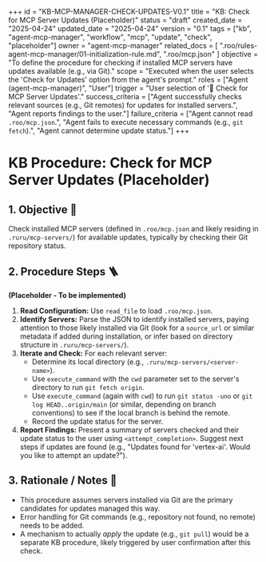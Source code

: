 +++
id = "KB-MCP-MANAGER-CHECK-UPDATES-V0.1"
title = "KB: Check for MCP Server Updates (Placeholder)"
status = "draft"
created_date = "2025-04-24"
updated_date = "2025-04-24"
version = "0.1"
tags = ["kb", "agent-mcp-manager", "workflow", "mcp", "update", "check", "placeholder"]
owner = "agent-mcp-manager"
related_docs = [
    ".roo/rules-agent-mcp-manager/01-initialization-rule.md",
    ".roo/mcp.json"
    ]
objective = "To define the procedure for checking if installed MCP servers have updates available (e.g., via Git)."
scope = "Executed when the user selects the 'Check for Updates' option from the agent's prompt."
roles = ["Agent (agent-mcp-manager)", "User"]
trigger = "User selection of '🔄 Check for MCP Server Updates'."
success_criteria = ["Agent successfully checks relevant sources (e.g., Git remotes) for updates for installed servers.", "Agent reports findings to the user."]
failure_criteria = ["Agent cannot read `.roo/mcp.json`.", "Agent fails to execute necessary commands (e.g., `git fetch`).", "Agent cannot determine update status."]
+++

# KB Procedure: Check for MCP Server Updates (Placeholder)

## 1. Objective 🎯
Check installed MCP servers (defined in `.roo/mcp.json` and likely residing in `.ruru/mcp-servers/`) for available updates, typically by checking their Git repository status.

## 2. Procedure Steps 🪜

**(Placeholder - To be implemented)**

1.  **Read Configuration:** Use `read_file` to load `.roo/mcp.json`.
2.  **Identify Servers:** Parse the JSON to identify installed servers, paying attention to those likely installed via Git (look for a `source_url` or similar metadata if added during installation, or infer based on directory structure in `.ruru/mcp-servers/`).
3.  **Iterate and Check:** For each relevant server:
    *   Determine its local directory (e.g., `.ruru/mcp-servers/<server-name>`).
    *   Use `execute_command` with the `cwd` parameter set to the server's directory to run `git fetch origin`.
    *   Use `execute_command` (again with `cwd`) to run `git status -uno` or `git log HEAD..origin/main` (or similar, depending on branch conventions) to see if the local branch is behind the remote.
    *   Record the update status for the server.
4.  **Report Findings:** Present a summary of servers checked and their update status to the user using `<attempt_completion>`. Suggest next steps if updates are found (e.g., "Updates found for 'vertex-ai'. Would you like to attempt an update?").

## 3. Rationale / Notes 🤔
*   This procedure assumes servers installed via Git are the primary candidates for updates managed this way.
*   Error handling for Git commands (e.g., repository not found, no remote) needs to be added.
*   A mechanism to actually *apply* the update (e.g., `git pull`) would be a separate KB procedure, likely triggered by user confirmation after this check.